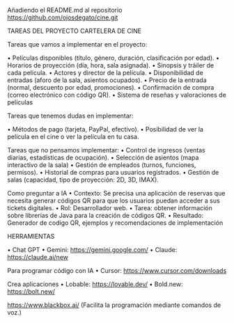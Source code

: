 Añadiendo el README.md al repositorio https://github.com/ojosdegato/cine.git

TAREAS DEL PROYECTO CARTELERA DE CINE

Tareas que vamos a implementar en el proyecto:

•	Películas disponibles (título, género, duración, clasificación por edad).
•	Horarios de proyección (día, hora, sala asignada).
•	Sinopsis y tráiler de cada película.
•	Actores y director de la película.
•	Disponibilidad de entradas (aforo de la sala, asientos ocupados).
•	Precio de la entrada (normal, descuento por edad, promociones).
•	Confirmación de compra (correo electrónico con código QR).
•	Sistema de reseñas y valoraciones de películas

Tareas que tenemos dudas en implementar:

•	Métodos de pago (tarjeta, PayPal, efectivo).
•	Posibilidad de ver la película en el cine o ver la película en tu casa.

Tareas que no pensamos implementar:
•	Control de ingresos (ventas diarias, estadísticas de ocupación).
•	Selección de asientos (mapa interactivo de la sala)
•	Gestión de empleados (turnos, funciones, permisos).
•	Historial de compras para usuarios registrados.
•	Gestión de salas (capacidad, tipo de proyección: 2D, 3D, IMAX).


Como preguntar a IA
•	Contexto: Se precisa una aplicación de reservas que necesita generar códigos QR para que los usuarios puedan acceder a sus tickets digitales.
•	Rol: Desarrollador web.
•	Tarea: obtener información sobre librerías de Java para la creación de códigos QR.
•	Resultado: Generador de codigo QR, ejemplos y recomendaciones de implementación

HERRAMIENTAS

•	Chat GPT
•	Gemini: https://gemini.google.com/
•	Claude: https://claude.ai/new

Para programar código con IA
•	Cursor: https://www.cursor.com/downloads

Crea aplicaciones
•	Lobable:  https://lovable.dev/
•	Bold.new:  https://bolt.new/

https://www.blackbox.ai/  (Facilita la programación mediante comandos de voz.)
